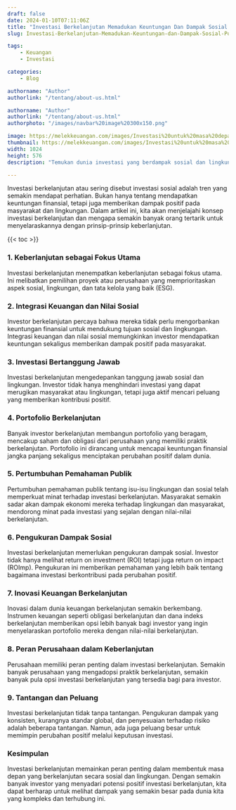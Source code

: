 ```yaml
---
draft: false
date: 2024-01-10T07:11:06Z
title: "Investasi Berkelanjutan Memadukan Keuntungan Dan Dampak Sosial Positif"
slug: Investasi-Berkelanjutan-Memadukan-Keuntungan-dan-Dampak-Sosial-Positif

tags:
    - Keuangan
    - Investasi

categories:
    - Blog

authorname: "Author"
authorlink: "/tentang/about-us.html"

authorname: "Author"
authorlink: "/tentang/about-us.html"
authorphoto: "/images/navbar%20image%20300x150.png"

image: https://melekkeuangan.com/images/Investasi%20untuk%20masa%20depan%20yang%20lebih%20baik.jpg
thumbnail: https://melekkeuangan.com/images/Investasi%20untuk%20masa%20depan%20yang%20lebih%20baik.jpg
width: 1024
height: 576
description: "Temukan dunia investasi yang berdampak sosial dan lingkungan positif! Artikel membahas mengapa investasi berkelanjutan adalah pilihan cerdas, menggabungkan keuntungan finansial dan dampak positif"

---
```


Investasi berkelanjutan atau sering disebut investasi sosial adalah tren yang semakin mendapat perhatian. Bukan hanya tentang mendapatkan keuntungan finansial, tetapi juga memberikan dampak positif pada masyarakat dan lingkungan. Dalam artikel ini, kita akan menjelajahi konsep investasi berkelanjutan dan mengapa semakin banyak orang tertarik untuk menyelaraskannya dengan prinsip-prinsip keberlanjutan.

{{< toc >}}

### 1. Keberlanjutan sebagai Fokus Utama
Investasi berkelanjutan menempatkan keberlanjutan sebagai fokus utama. Ini melibatkan pemilihan proyek atau perusahaan yang memprioritaskan aspek sosial, lingkungan, dan tata kelola yang baik (ESG).

### 2. Integrasi Keuangan dan Nilai Sosial
Investor berkelanjutan percaya bahwa mereka tidak perlu mengorbankan keuntungan finansial untuk mendukung tujuan sosial dan lingkungan. Integrasi keuangan dan nilai sosial memungkinkan investor mendapatkan keuntungan sekaligus memberikan dampak positif pada masyarakat.

### 3. Investasi Bertanggung Jawab
Investasi berkelanjutan mengedepankan tanggung jawab sosial dan lingkungan. Investor tidak hanya menghindari investasi yang dapat merugikan masyarakat atau lingkungan, tetapi juga aktif mencari peluang yang memberikan kontribusi positif.

### 4. Portofolio Berkelanjutan
Banyak investor berkelanjutan membangun portofolio yang beragam, mencakup saham dan obligasi dari perusahaan yang memiliki praktik berkelanjutan. Portofolio ini dirancang untuk mencapai keuntungan finansial jangka panjang sekaligus menciptakan perubahan positif dalam dunia.

### 5. Pertumbuhan Pemahaman Publik
Pertumbuhan pemahaman publik tentang isu-isu lingkungan dan sosial telah memperkuat minat terhadap investasi berkelanjutan. Masyarakat semakin sadar akan dampak ekonomi mereka terhadap lingkungan dan masyarakat, mendorong minat pada investasi yang sejalan dengan nilai-nilai berkelanjutan.

### 6. Pengukuran Dampak Sosial
Investasi berkelanjutan memerlukan pengukuran dampak sosial. Investor tidak hanya melihat return on investment (ROI) tetapi juga return on impact (ROImp). Pengukuran ini memberikan pemahaman yang lebih baik tentang bagaimana investasi berkontribusi pada perubahan positif.

### 7. Inovasi Keuangan Berkelanjutan
Inovasi dalam dunia keuangan berkelanjutan semakin berkembang. Instrumen keuangan seperti obligasi berkelanjutan dan dana indeks berkelanjutan memberikan opsi lebih banyak bagi investor yang ingin menyelaraskan portofolio mereka dengan nilai-nilai berkelanjutan.

### 8. Peran Perusahaan dalam Keberlanjutan
Perusahaan memiliki peran penting dalam investasi berkelanjutan. Semakin banyak perusahaan yang mengadopsi praktik berkelanjutan, semakin banyak pula opsi investasi berkelanjutan yang tersedia bagi para investor.

### 9. Tantangan dan Peluang
Investasi berkelanjutan tidak tanpa tantangan. Pengukuran dampak yang konsisten, kurangnya standar global, dan penyesuaian terhadap risiko adalah beberapa tantangan. Namun, ada juga peluang besar untuk memimpin perubahan positif melalui keputusan investasi.

### Kesimpulan
Investasi berkelanjutan memainkan peran penting dalam membentuk masa depan yang berkelanjutan secara sosial dan lingkungan. Dengan semakin banyak investor yang menyadari potensi positif investasi berkelanjutan, kita dapat berharap untuk melihat dampak yang semakin besar pada dunia kita yang kompleks dan terhubung ini.